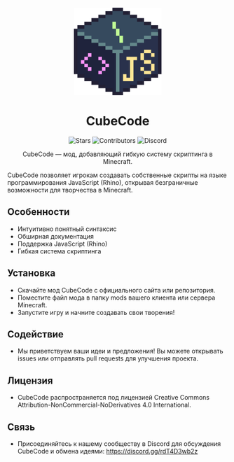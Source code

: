 <p align="center">
  <img src="https://github.com/Erfram/CubeCode/blob/main/cubecode_logo.png" alt="CubeCode Logo" width="200">
</p>
<h1 align="center">CubeCode</h1>
<p align="center">
  <img src="https://img.shields.io/github/stars/Erfram/CubeCode.svg?style=for-the-badge&color=d5c3f0&labelColor=302D41" alt="Stars">
  <img src="https://img.shields.io/github/contributors/Erfram/CubeCode.svg?style=for-the-badge&color=89c3f0&labelColor=302D41" alt="Contributors">
  <img src="https://img.shields.io/discord/1114465295436877824?style=for-the-badge&label=Discord&logo=discord&color=99DDDF&logoColor=d9e0ee&labelColor=302D41" alt="Discord">
</p>
<p align="center">CubeCode — мод, добавляющий гибкую систему скриптинга в Minecraft.</p>
CubeCode позволяет игрокам создавать собственные скрипты на языке программирования JavaScript (Rhino), открывая безграничные возможности для творчества в Minecraft.

## Особенности
  - Интуитивно понятный синтаксис
  - Обширная документация
  - Поддержка JavaScript (Rhino)
  - Гибкая система скриптинга

## Установка
  - Скачайте мод CubeCode с официального сайта или репозитория.
  - Поместите файл мода в папку mods вашего клиента или сервера Minecraft.
  - Запустите игру и начните создавать свои творения!

## Содействие
  - Мы приветствуем ваши идеи и предложения! Вы можете открывать issues или отправлять pull requests для улучшения проекта.
## Лицензия
  - CubeCode распространяется под лицензией Creative Commons Attribution-NonCommercial-NoDerivatives 4.0 International.
## Связь
  - Присоединяйтесь к нашему сообществу в Discord для обсуждения CubeCode и обмена идеями: https://discord.gg/rdT4D3wb2z
</p>
